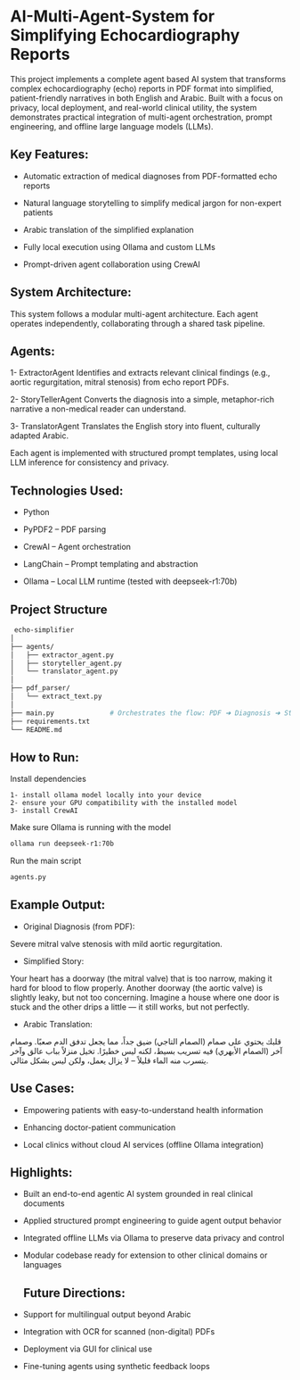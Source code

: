 # AI-Multi-Agent-System for Simplifying Echocardiography Reports
This project implements a complete agent based AI system that transforms complex echocardiography (echo) reports in PDF format into simplified, patient-friendly narratives in both English and Arabic. Built with a focus on privacy, local deployment, and real-world clinical utility, the system demonstrates practical integration of multi-agent orchestration, prompt engineering, and offline large language models (LLMs).


## Key Features:
 
- Automatic extraction of medical diagnoses from PDF-formatted echo reports

- Natural language storytelling to simplify medical jargon for non-expert patients

- Arabic translation of the simplified explanation

- Fully local execution using Ollama and custom LLMs

- Prompt-driven agent collaboration using CrewAI

 ## System Architecture:
 
This system follows a modular multi-agent architecture. Each agent operates independently, collaborating through a shared task pipeline.

## Agents:

1- ExtractorAgent
Identifies and extracts relevant clinical findings (e.g., aortic regurgitation, mitral stenosis) from echo report PDFs.

2- StoryTellerAgent
Converts the diagnosis into a simple, metaphor-rich narrative a non-medical reader can understand.

3- TranslatorAgent
Translates the English story into fluent, culturally adapted Arabic.

Each agent is implemented with structured prompt templates, using local LLM inference for consistency and privacy.



## Technologies Used:
 
- Python

- PyPDF2 – PDF parsing

- CrewAI – Agent orchestration

- LangChain – Prompt templating and abstraction

- Ollama – Local LLM runtime (tested with deepseek-r1:70b)

## Project Structure

```bash
 echo-simplifier
│
├── agents/
│   ├── extractor_agent.py
│   ├── storyteller_agent.py
│   └── translator_agent.py
│
├── pdf_parser/
│   └── extract_text.py
│
├── main.py              # Orchestrates the flow: PDF ➜ Diagnosis ➜ Story ➜ Arabic
├── requirements.txt
└── README.md
```
 ## How to Run:
Install dependencies
```
1- install ollama model locally into your device
2- ensure your GPU compatibility with the installed model
3- install CrewAI 
```
Make sure Ollama is running with the model

```bash
ollama run deepseek-r1:70b
```
Run the main script
```bash
agents.py
```
 ## Example Output:
- Original Diagnosis (from PDF):

Severe mitral valve stenosis with mild aortic regurgitation.

 - Simplified Story:

Your heart has a doorway (the mitral valve) that is too narrow, making it hard for blood to flow properly. Another doorway (the aortic valve) is slightly leaky, but not too concerning. Imagine a house where one door is stuck and the other drips a little — it still works, but not perfectly.

- Arabic Translation:

قلبك يحتوي على صمام (الصمام التاجي) ضيق جداً، مما يجعل تدفق الدم صعبًا. وصمام آخر (الصمام الأبهري) فيه تسريب بسيط، لكنه ليس خطيرًا. تخيل منزلاً بباب عالق وآخر يتسرب منه الماء قليلاً – لا يزال يعمل، ولكن ليس بشكل مثالي.



 ## Use Cases:
 
- Empowering patients with easy-to-understand health information

- Enhancing doctor-patient communication

- Local clinics without cloud AI services (offline Ollama integration)

## Highlights:

- Built an end-to-end agentic AI system grounded in real clinical documents

- Applied structured prompt engineering to guide agent output behavior

- Integrated offline LLMs via Ollama to preserve data privacy and control

- Modular codebase ready for extension to other clinical domains or languages

  ## Future Directions:
  
- Support for multilingual output beyond Arabic

- Integration with OCR for scanned (non-digital) PDFs

- Deployment via GUI for clinical use

- Fine-tuning agents using synthetic feedback loops
